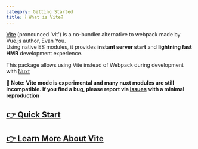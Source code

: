 ```yaml
---
category: Getting Started
title: ℹ️ What is Vite?
---
```


[Vite](https://vitejs.dev) (pronounced 'vit') is a no-bundler alternative to webpack made by Vue.js author, Evan You.\
Using native ES modules, it provides **instant server start** and **lightning fast HMR** development experience.

This package allows using Vite instead of Webpack during development with [Nuxt](https://nuxtjs.org/)

**🧪 Note: Vite mode is experimental and many nuxt modules are still incompatible. If you find a bug, please report via [issues](https://github.com/nuxt/vite/issues) with a minimal reproduction**


## [👉 Quick Start](/get-started/usage)

## [👉 Learn More About Vite](https://vitejs.dev/guide/why.html)


